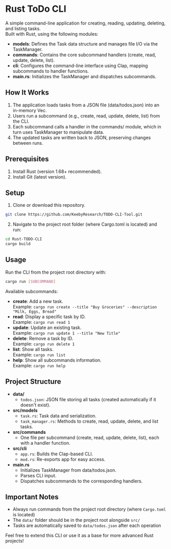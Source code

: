 # Rust ToDo CLI

A simple command-line application for creating, reading, updating, deleting, and listing tasks.  
Built with Rust, using the following modules:
- **models**: Defines the Task data structure and manages file I/O via the TaskManager.
- **commands**: Contains the core subcommand handlers (create, read, update, delete, list).
- **cli**: Configures the command-line interface using Clap, mapping subcommands to handler functions.
- **main.rs**: Initializes the TaskManager and dispatches subcommands.

## How It Works
1. The application loads tasks from a JSON file (data/todos.json) into an in-memory Vec<Task>.
2. Users run a subcommand (e.g., create, read, update, delete, list) from the CLI.
3. Each subcommand calls a handler in the commands/ module, which in turn uses TaskManager to manipulate data.
4. The updated tasks are written back to JSON, preserving changes between runs.

## Prerequisites
1. Install Rust (version 1.68+ recommended).
2. Install Git (latest version).

## Setup

1. Clone or download this repository.
```bash
git clone https://github.com/KeebyResearch/TODO-CLI-Tool.git
```
2. Navigate to the project root folder (where Cargo.toml is located) and run:
```bash
cd Rust-TODO-CLI
cargo build
```

## Usage
Run the CLI from the project root directory with:
```bash
cargo run [SUBCOMMAND]
```

Available subcommands:
- **create**: Add a new task.  
  Example: `cargo run create --title "Buy Groceries" --description "Milk, Eggs, Bread"`
- **read**: Display a specific task by ID.  
  Example: `cargo run read 1`
- **update**: Update an existing task.  
  Example: `cargo run update 1 --title "New Title"`
- **delete**: Remove a task by ID.  
  Example: `cargo run delete 1`
- **list**: Show all tasks.  
  Example: `cargo run list`
- **help**: Show all subcommands information.  
  Example: `cargo run help`

## Project Structure
- **data/**  
  - `todos.json`: JSON file storing all tasks (created automatically if it doesn't exist).
- **src/models**  
  - `task.rs`: Task data and serialization.  
  - `task_manager.rs`: Methods to create, read, update, delete, and list tasks.
- **src/commands**  
  - One file per subcommand (create, read, update, delete, list), each with a handler function.
- **src/cli**  
  - `app.rs`: Builds the Clap-based CLI.
  - `mod.rs`: Re-exports app for easy access.
- **main.rs**  
  - Initializes TaskManager from data/todos.json.
  - Parses CLI input.
  - Dispatches subcommands to the corresponding handlers.

## Important Notes
- Always run commands from the project root directory (where `Cargo.toml` is located)
- The `data/` folder should be in the project root alongside `src/`
- Tasks are automatically saved to `data/todos.json` after each operation

Feel free to extend this CLI or use it as a base for more advanced Rust projects!